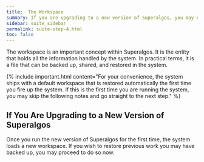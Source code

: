 ```yaml
---
title:  The Workspace
summary: If you are upgrading to a new version of Superalgos, you may now restore your previous work to the new workspace.
sidebar: suite_sidebar
permalink: suite-step-4.html
toc: false
---
```


The <a data-toggle="tooltip" data-original-title="{{site.data.concepts.workspace}}">workspace</a> is an important concept within Superalgos. It is the entity that holds all the information handled by the system. In practical terms, it is a file that can be backed up, shared, and restored in the system.

{% include important.html content="For your convenience, the system ships with a default workspace that is restored automatically the first time you fire up the system. If this is the first time you are running the system, you may skip the following notes and go straight to the next step." %}

## If You Are Upgrading to a New Version of Superalgos

Once you run the new version of Superalgos for the first time, the system loads a new workspace. If you wish to restore previous work you may have backed up, you may proceed to do so now.

